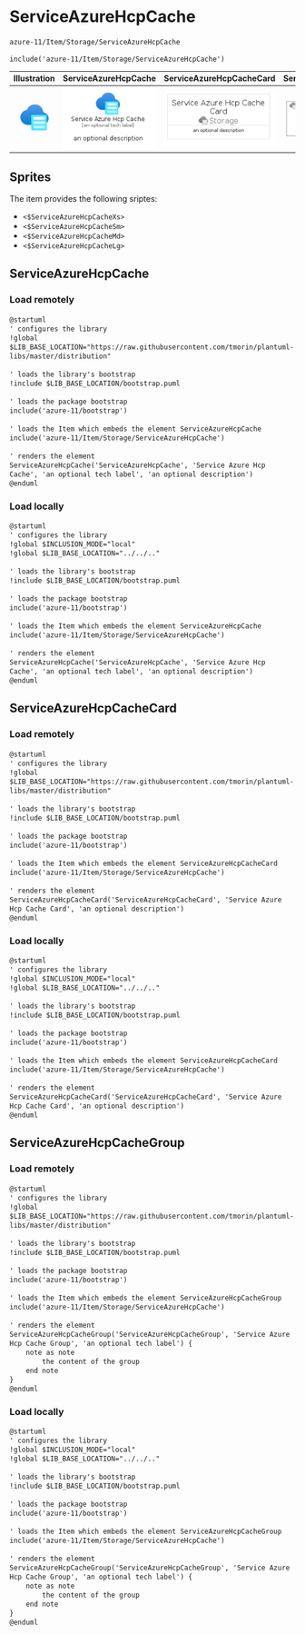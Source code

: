 # ServiceAzureHcpCache


```text
azure-11/Item/Storage/ServiceAzureHcpCache
```

```text
include('azure-11/Item/Storage/ServiceAzureHcpCache')
```



| Illustration | ServiceAzureHcpCache | ServiceAzureHcpCacheCard | ServiceAzureHcpCacheGroup |
| :---: | :---: | :---: | :---: |
| ![illustration for Illustration](../../../azure-11/Item/Storage/ServiceAzureHcpCache.png) | ![illustration for ServiceAzureHcpCache](../../../azure-11/Item/Storage/ServiceAzureHcpCache.Local.png) | ![illustration for ServiceAzureHcpCacheCard](../../../azure-11/Item/Storage/ServiceAzureHcpCacheCard.Local.png) | ![illustration for ServiceAzureHcpCacheGroup](../../../azure-11/Item/Storage/ServiceAzureHcpCacheGroup.Local.png) |



## Sprites
The item provides the following sriptes:

- `<$ServiceAzureHcpCacheXs>`
- `<$ServiceAzureHcpCacheSm>`
- `<$ServiceAzureHcpCacheMd>`
- `<$ServiceAzureHcpCacheLg>`





## ServiceAzureHcpCache

### Load remotely
```plantuml
@startuml
' configures the library
!global $LIB_BASE_LOCATION="https://raw.githubusercontent.com/tmorin/plantuml-libs/master/distribution"

' loads the library's bootstrap
!include $LIB_BASE_LOCATION/bootstrap.puml

' loads the package bootstrap
include('azure-11/bootstrap')

' loads the Item which embeds the element ServiceAzureHcpCache
include('azure-11/Item/Storage/ServiceAzureHcpCache')

' renders the element
ServiceAzureHcpCache('ServiceAzureHcpCache', 'Service Azure Hcp Cache', 'an optional tech label', 'an optional description')
@enduml
```

### Load locally
```plantuml
@startuml
' configures the library
!global $INCLUSION_MODE="local"
!global $LIB_BASE_LOCATION="../../.."

' loads the library's bootstrap
!include $LIB_BASE_LOCATION/bootstrap.puml

' loads the package bootstrap
include('azure-11/bootstrap')

' loads the Item which embeds the element ServiceAzureHcpCache
include('azure-11/Item/Storage/ServiceAzureHcpCache')

' renders the element
ServiceAzureHcpCache('ServiceAzureHcpCache', 'Service Azure Hcp Cache', 'an optional tech label', 'an optional description')
@enduml
```

## ServiceAzureHcpCacheCard

### Load remotely
```plantuml
@startuml
' configures the library
!global $LIB_BASE_LOCATION="https://raw.githubusercontent.com/tmorin/plantuml-libs/master/distribution"

' loads the library's bootstrap
!include $LIB_BASE_LOCATION/bootstrap.puml

' loads the package bootstrap
include('azure-11/bootstrap')

' loads the Item which embeds the element ServiceAzureHcpCacheCard
include('azure-11/Item/Storage/ServiceAzureHcpCache')

' renders the element
ServiceAzureHcpCacheCard('ServiceAzureHcpCacheCard', 'Service Azure Hcp Cache Card', 'an optional description')
@enduml
```

### Load locally
```plantuml
@startuml
' configures the library
!global $INCLUSION_MODE="local"
!global $LIB_BASE_LOCATION="../../.."

' loads the library's bootstrap
!include $LIB_BASE_LOCATION/bootstrap.puml

' loads the package bootstrap
include('azure-11/bootstrap')

' loads the Item which embeds the element ServiceAzureHcpCacheCard
include('azure-11/Item/Storage/ServiceAzureHcpCache')

' renders the element
ServiceAzureHcpCacheCard('ServiceAzureHcpCacheCard', 'Service Azure Hcp Cache Card', 'an optional description')
@enduml
```

## ServiceAzureHcpCacheGroup

### Load remotely
```plantuml
@startuml
' configures the library
!global $LIB_BASE_LOCATION="https://raw.githubusercontent.com/tmorin/plantuml-libs/master/distribution"

' loads the library's bootstrap
!include $LIB_BASE_LOCATION/bootstrap.puml

' loads the package bootstrap
include('azure-11/bootstrap')

' loads the Item which embeds the element ServiceAzureHcpCacheGroup
include('azure-11/Item/Storage/ServiceAzureHcpCache')

' renders the element
ServiceAzureHcpCacheGroup('ServiceAzureHcpCacheGroup', 'Service Azure Hcp Cache Group', 'an optional tech label') {
    note as note
        the content of the group
    end note
}
@enduml
```

### Load locally
```plantuml
@startuml
' configures the library
!global $INCLUSION_MODE="local"
!global $LIB_BASE_LOCATION="../../.."

' loads the library's bootstrap
!include $LIB_BASE_LOCATION/bootstrap.puml

' loads the package bootstrap
include('azure-11/bootstrap')

' loads the Item which embeds the element ServiceAzureHcpCacheGroup
include('azure-11/Item/Storage/ServiceAzureHcpCache')

' renders the element
ServiceAzureHcpCacheGroup('ServiceAzureHcpCacheGroup', 'Service Azure Hcp Cache Group', 'an optional tech label') {
    note as note
        the content of the group
    end note
}
@enduml
```

